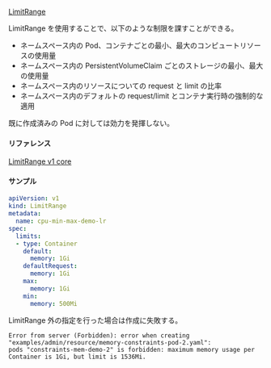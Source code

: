 
[LimitRange](https://kubernetes.io/ja/docs/concepts/policy/limit-range/)

LimitRange を使用することで、以下のような制限を課すことができる。
* ネームスペース内の Pod、コンテナごとの最小、最大のコンピュートリソースの使用量
* ネームスペース内の PersistentVolumeClaim ごとのストレージの最小、最大の使用量
* ネームスペース内のリソースについての request と limit の比率
* ネームスペース内のデフォルトの request/limit とコンテナ実行時の強制的な適用

既に作成済みの Pod に対しては効力を発揮しない。


#### リファレンス

[LimitRange v1 core](https://kubernetes.io/docs/reference/generated/kubernetes-api/v1.23/#limitrange-v1-core)


#### サンプル

```yaml
apiVersion: v1
kind: LimitRange
metadata:
  name: cpu-min-max-demo-lr
spec:
  limits:
  - type: Container
    default:
      memory: 1Gi
    defaultRequest:
      memory: 1Gi
    max:
      memory: 1Gi
    min:
      memory: 500Mi
```

LimitRange 外の指定を行った場合は作成に失敗する。
```
Error from server (Forbidden): error when creating "examples/admin/resource/memory-constraints-pod-2.yaml":
pods "constraints-mem-demo-2" is forbidden: maximum memory usage per Container is 1Gi, but limit is 1536Mi.
```


